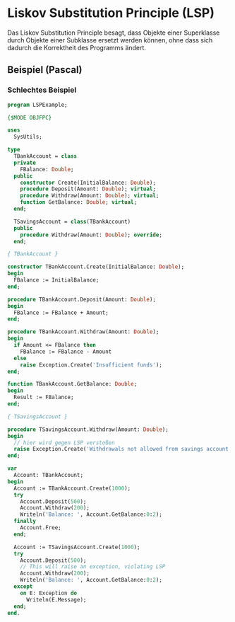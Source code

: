 # Liskov Substitution Principle (LSP)

Das Liskov Substitution Principle besagt, dass Objekte einer Superklasse durch Objekte einer Subklasse ersetzt werden können, ohne dass sich dadurch die Korrektheit des Programms ändert.


## Beispiel (Pascal)

### Schlechtes Beispiel

```pascal
program LSPExample;

{$MODE OBJFPC}

uses
  SysUtils;

type
  TBankAccount = class
  private
    FBalance: Double;
  public
    constructor Create(InitialBalance: Double);
    procedure Deposit(Amount: Double); virtual;
    procedure Withdraw(Amount: Double); virtual;
    function GetBalance: Double; virtual;
  end;

  TSavingsAccount = class(TBankAccount)
  public
    procedure Withdraw(Amount: Double); override;
  end;

{ TBankAccount }

constructor TBankAccount.Create(InitialBalance: Double);
begin
  FBalance := InitialBalance;
end;

procedure TBankAccount.Deposit(Amount: Double);
begin
  FBalance := FBalance + Amount;
end;

procedure TBankAccount.Withdraw(Amount: Double);
begin
  if Amount <= FBalance then
    FBalance := FBalance - Amount
  else
    raise Exception.Create('Insufficient funds');
end;

function TBankAccount.GetBalance: Double;
begin
  Result := FBalance;
end;

{ TSavingsAccount }

procedure TSavingsAccount.Withdraw(Amount: Double);
begin
  // hier wird gegen LSP verstoßen
  raise Exception.Create('Withdrawals not allowed from savings account');
end;

var
  Account: TBankAccount;
begin
  Account := TBankAccount.Create(1000);
  try
    Account.Deposit(500);
    Account.Withdraw(200);
    Writeln('Balance: ', Account.GetBalance:0:2);
  finally
    Account.Free;
  end;

  Account := TSavingsAccount.Create(1000);
  try
    Account.Deposit(500);
    // This will raise an exception, violating LSP
    Account.Withdraw(200);
    Writeln('Balance: ', Account.GetBalance:0:2);
  except
    on E: Exception do
      Writeln(E.Message);
  end;
end.


```